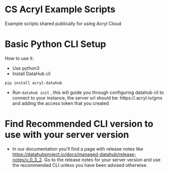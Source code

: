 # CS Acryl Example Scripts
Example scripts shared publically for using Acryl Cloud

# Basic Python CLI Setup
How to use it:
- Use python3
- Install DataHub cli
```shell
pip install acryl-datahub
```
- Run `datahub init` , this will guide you through configuring datahub cli to  connect to your instance, the server url should be: https://<customer>.acryl.io/gms and adding the access token that you created

# Find Recommended CLI version to use with your server version
- In our documentation you'll find a page with release notes like https://datahubproject.io/docs/managed-datahub/release-notes/v_0_3_2. Go to the release notes for your server version and use the recommended CLI unless you have been advised otherwise.
